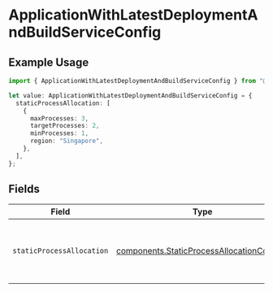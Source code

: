 # ApplicationWithLatestDeploymentAndBuildServiceConfig

## Example Usage

```typescript
import { ApplicationWithLatestDeploymentAndBuildServiceConfig } from "@hathora/cloud-sdk-typescript/models/components";

let value: ApplicationWithLatestDeploymentAndBuildServiceConfig = {
  staticProcessAllocation: [
    {
      maxProcesses: 3,
      targetProcesses: 2,
      minProcesses: 1,
      region: "Singapore",
    },
  ],
};
```

## Fields

| Field                                                                                                  | Type                                                                                                   | Required                                                                                               | Description                                                                                            |
| ------------------------------------------------------------------------------------------------------ | ------------------------------------------------------------------------------------------------------ | ------------------------------------------------------------------------------------------------------ | ------------------------------------------------------------------------------------------------------ |
| `staticProcessAllocation`                                                                              | [components.StaticProcessAllocationConfig](../../models/components/staticprocessallocationconfig.md)[] | :heavy_check_mark:                                                                                     | The headroom configuration for each region.<br/>EXPERIMENTAL - this feature is in closed beta.         |